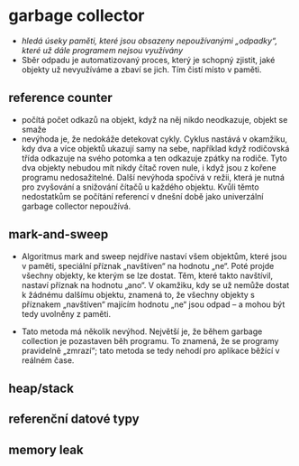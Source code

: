 # garbage collector

* _hledá úseky paměti, které jsou obsazeny nepoužívanými „odpadky“, které už dále programem nejsou využívány_
* Sběr odpadu je automatizovaný proces, který je schopný zjistit, jaké objekty už nevyužíváme a zbaví se jich. Tím čistí místo v paměti.

## reference counter
* počítá počet odkazů na objekt, když na něj nikdo neodkazuje, objekt se smaže
* nevýhoda je, že nedokáže detekovat cykly. Cyklus nastává v okamžiku, kdy dva a více objektů ukazují samy na sebe, například když rodičovská třída odkazuje na svého potomka a ten odkazuje zpátky na rodiče. Tyto dva objekty nebudou mít nikdy čítač roven nule, i když jsou z kořene programu nedosažitelné. Další nevýhoda spočívá v režii, která je nutná pro zvyšování a snižování čítačů u každého objektu. Kvůli těmto nedostatkům se počítání referencí v dnešní době jako univerzální garbage collector nepoužívá.

## mark-and-sweep
* Algoritmus mark and sweep nejdříve nastaví všem objektům, které jsou v paměti, speciální příznak „navštíven“ na hodnotu „ne“. Poté projde všechny objekty, ke kterým se lze dostat. Těm, které takto navštívil, nastaví příznak na hodnotu „ano“. V okamžiku, kdy se už nemůže dostat k žádnému dalšímu objektu, znamená to, že všechny objekty s příznakem „navštíven“ majícím hodnotu „ne“ jsou odpad – a mohou být tedy uvolněny z paměti.

* Tato metoda má několik nevýhod. Největší je, že během garbage collection je pozastaven běh programu. To znamená, že se programy pravidelně „zmrazí“; tato metoda se tedy nehodí pro aplikace běžící v reálném čase.

## heap/stack

## referenční datové typy

## memory leak
